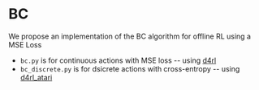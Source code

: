 # BC

We propose  an implementation of the BC algorithm for offline RL using a MSE Loss

* `bc.py` is for continuous actions with MSE loss -- using [d4rl](https://github.com/rail-berkeley/d4rl)
* `bc_discrete.py` is for dsicrete actions with cross-entropy -- using [d4rl_atari](https://github.com/takuseno/d4rl-atari)

